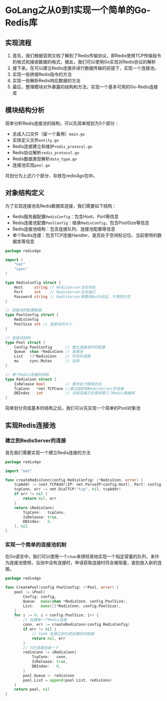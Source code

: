# GoLang之从0到1实现一个简单的Go-Redis库

## 实现流程

1. 首先，我们根据官网文档了解到了Redis传输协议，即Redis使用TCP传输指令的格式和接收数据的格式，据此，我们可以使用Go实现对Redis协议的解析
2. 接下来，在可以建立Redis连接并进行数据传输的前提下，实现一个连接池。
3. 实现一些拼接Redis指令的方法
4. 实现一些解析Redis响应数据的方法
5. 最后，整理模块对外暴露的结构和方法，实现一个基本可用的Go-Redis连接库


## 模块结构分析

简单分析Redis连接池的结构，可以先简单规划为5个部分：

- 总成入口文件（留一个备用）`main.go`
- 实体定义文件`entity.go`
- Redis连接建立和维护`redis_protocol.go`
- Redis协议解析`redis_protocol.go`
- Redis数据类型解析`data_type.go`
- 连接池实现`pool.go`

共划分为上述六个部分，存放在redis4go包中。


## 对象结构定义

为了实现连接池及Redis数据库连接，我们需要如下结构：

- Redis服务器配置`RedisConfig`：包含Host、Port等信息
- Redis连接池配置`PoolConfig`：继承`RedisConfig`，包含PoolSize等信息
- Redis连接池结构：包含连接队列、连接池配置等信息
- 单个Redis连接：包含TCP连接Handler、是否处于空闲标记位、当前使用的数据库等信息

```go
package redis4go

import (
	"net"
	"sync"
)

type RedisConfig struct {
	Host     string // RedisServer主机地址
	Port     int    // RedisServer主机端口
	Password string // RedisServer需要的Auth验证，不填则为空
}

// 连接池的配置数据
type PoolConfig struct {
	RedisConfig
	PoolSize int // 连接池的大小
}

// 连接池结构
type Pool struct {
	Config PoolConfig      // 建立连接池时的配置
	Queue  chan *RedisConn // 连接池
	List   []*RedisConn    // 所有的连接
	mu     sync.Mutex      // 加锁
}

// 单个Redis连接的结构
type RedisConn struct {
	IsRelease bool         // 是否处于释放状态
	TcpConn   *net.TCPConn //建立起的到RedisServer的连接
	DBIndex   int          // 当前连接正在使用第几个Redis数据库
}
```

简单划分完成基本的结构之后，我们可以先实现一个简单的Pool对象池



## 实现Redis连接池

### 建立到RedisServer的连接

首先我们需要实现一个建立Redis连接的方法

```go
package redis4go

import "net"

func createRedisConn(config RedisConfig) (*RedisConn, error) {
	tcpAddr := &net.TCPAddr{IP: net.ParseIP(config.Host), Port: config.Port}
	tcpConn, err := net.DialTCP("tcp", nil, tcpAddr)
	if err != nil {
		return nil, err
	}
	return &RedisConn{
		TcpConn:   tcpConn,
		IsRelease: true,
		DBIndex:   0,
	}, nil
}
```

### 实现一个简单的连接池机制

在Go语言中，我们可以使用一个`chan`来很轻易地实现一个指定容量的队列，来作为连接池使用，当池中没有连接时，申请获取连接时将会被阻塞，直到放入新的连接。

```go
package redis4go

func CreatePool(config PoolConfig) (*Pool, error) {
	pool := &Pool{
		Config: config,
		Queue:  make(chan *RedisConn, config.PoolSize),
		List:   make([]*RedisConn, config.PoolSize),
	}
	for i := 0; i < config.PoolSize; i++ {
		// 创建每一个Redis连接
		conn, err := createRedisConn(config.RedisConfig)
		if err != nil {
			// todo 处理之前已经创建好的链接
			return nil, err
		}
		// TCP连接包装一下
		redisConn := &RedisConn{
			TcpConn:   conn,
			IsRelease: true,
			DBIndex:   0,
		}
		pool.Queue <- redisConn
		pool.List = append(pool.List, redisConn)
	}
	return pool, nil
}
```
